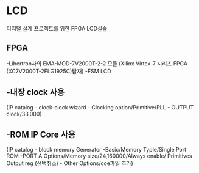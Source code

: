 # LCD

디지털 설계 프로젝트를 위한 FPGA LCD실습

## FPGA
-Libertron사의 EMA-MOD-7V2000T-2-2 모듈 (Xilinx Virtex-7 시리즈 FPGA (XC7V2000T-2FLG1925C)탑재)
-FSM LCD

## -내장 clock 사용 

(IP catalog - clock-clock wizard - Clocking option/Primitive/PLL - OUTPUT clock/33.000)

## -ROM IP Core 사용
(IP catalog - block memory Generator -Basic/Memory Typle/Single Port ROM -PORT A Options/Memory size/24,160000/Always enable/ Primitives Output reg (선택취소) - Other Options/coe파일 추가)
